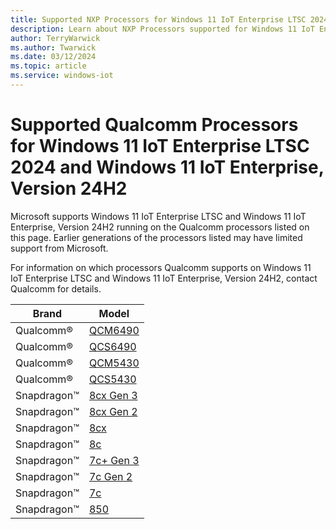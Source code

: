```yaml
---
title: Supported NXP Processors for Windows 11 IoT Enterprise LTSC 2024 and Windows 11 IoT Enterprise, Version 24H2
description: Learn about NXP Processors supported for Windows 11 IoT Enterprise LTSC 2024 and Windows 11 IoT Enterprise, Version 24H2
author: TerryWarwick
ms.author: Twarwick
ms.date: 03/12/2024
ms.topic: article
ms.service: windows-iot
---
```


# Supported Qualcomm Processors for Windows 11 IoT Enterprise LTSC 2024 and Windows 11 IoT Enterprise, Version 24H2

Microsoft supports Windows 11 IoT Enterprise LTSC and Windows 11 IoT Enterprise, Version 24H2 running on the Qualcomm processors listed on this page. Earlier generations of the processors listed may have limited support from Microsoft. 

For information on which processors Qualcomm supports on Windows 11 IoT Enterprise LTSC and Windows 11 IoT Enterprise, Version 24H2, contact Qualcomm for details.

| Brand | Model |
|---|---|
|Qualcomm&reg; | [QCM6490](https://www.qualcomm.com/products/internet-of-things/industrial/building-enterprise/qcm6490) |
|Qualcomm&reg; | [QCS6490](https://www.qualcomm.com/products/internet-of-things/industrial/building-enterprise/qcs6490) |
|Qualcomm&reg; | [QCM5430](https://www.qualcomm.com/products/internet-of-things/industrial/industrial-automation/qcm5430) |
|Qualcomm&reg; | [QCS5430](https://www.qualcomm.com/products/internet-of-things/industrial/industrial-automation/qcs5430) |
|Snapdragon&trade; | [8cx Gen 3](https://www.qualcomm.com/products/mobile/snapdragon/pcs-and-tablets/snapdragon-mobile-compute-platforms/snapdragon-8cx-gen-3-compute-platform) |
|Snapdragon&trade; | [8cx Gen 2](https://www.qualcomm.com/products/mobile/snapdragon/pcs-and-tablets/snapdragon-mobile-compute-platforms/snapdragon-8cx-gen-2-5g-compute-platform) |
|Snapdragon&trade; | [8cx](https://www.qualcomm.com/products/mobile/snapdragon/pcs-and-tablets/snapdragon-mobile-compute-platforms/snapdragon-8cx-compute-platform) |
|Snapdragon&trade; | [8c](https://www.qualcomm.com/products/mobile/snapdragon/pcs-and-tablets/snapdragon-mobile-compute-platforms/snapdragon-8c-compute-platform) |
|Snapdragon&trade; | [7c+ Gen 3](https://www.qualcomm.com/products/mobile/snapdragon/pcs-and-tablets/snapdragon-mobile-compute-platforms/snapdragon-7c-plus-gen-3-compute-platform) |
|Snapdragon&trade; | [7c Gen 2](https://www.qualcomm.com/products/mobile/snapdragon/pcs-and-tablets/snapdragon-mobile-compute-platforms/snapdragon-7c-gen-2-compute-platform) |
|Snapdragon&trade; | [7c](https://www.qualcomm.com/products/mobile/snapdragon/pcs-and-tablets/snapdragon-mobile-compute-platforms/snapdragon-7c-compute-platform) |
|Snapdragon&trade; | [850](https://www.qualcomm.com/products/mobile/snapdragon/pcs-and-tablets/snapdragon-mobile-compute-platforms/snapdragon-850-mobile-compute-platform) |